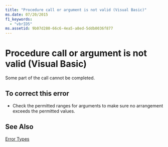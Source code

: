 ```yaml
---
title: "Procedure call or argument is not valid (Visual Basic)"
ms.date: 07/20/2015
f1_keywords: 
  - "vbrID5"
ms.assetid: 9b07d280-66c6-4ea5-a8ed-5ddb0036f877
---
```

# Procedure call or argument is not valid (Visual Basic)
Some part of the call cannot be completed.  
  
## To correct this error  
  
- Check the permitted ranges for arguments to make sure no arrangement exceeds the permitted values.  
  
## See Also  
 [Error Types](../../../visual-basic/programming-guide/language-features/error-types.md)
